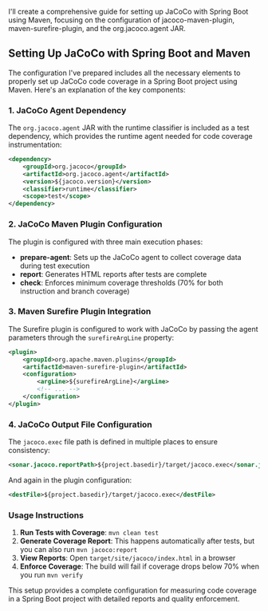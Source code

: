 I'll create a comprehensive guide for setting up JaCoCo with Spring Boot using Maven, focusing on the configuration of jacoco-maven-plugin, maven-surefire-plugin, and the org.jacoco.agent JAR.

## Setting Up JaCoCo with Spring Boot and Maven

The configuration I've prepared includes all the necessary elements to properly set up JaCoCo code coverage in a Spring Boot project using Maven. Here's an explanation of the key components:

### 1. JaCoCo Agent Dependency

The `org.jacoco.agent` JAR with the runtime classifier is included as a test dependency, which provides the runtime agent needed for code coverage instrumentation:

```xml
<dependency>
    <groupId>org.jacoco</groupId>
    <artifactId>org.jacoco.agent</artifactId>
    <version>${jacoco.version}</version>
    <classifier>runtime</classifier>
    <scope>test</scope>
</dependency>
```

### 2. JaCoCo Maven Plugin Configuration

The plugin is configured with three main execution phases:

- **prepare-agent**: Sets up the JaCoCo agent to collect coverage data during test execution
- **report**: Generates HTML reports after tests are complete
- **check**: Enforces minimum coverage thresholds (70% for both instruction and branch coverage)

### 3. Maven Surefire Plugin Integration

The Surefire plugin is configured to work with JaCoCo by passing the agent parameters through the `surefireArgLine` property:

```xml
<plugin>
    <groupId>org.apache.maven.plugins</groupId>
    <artifactId>maven-surefire-plugin</artifactId>
    <configuration>
        <argLine>${surefireArgLine}</argLine>
        <!-- ... -->
    </configuration>
</plugin>
```

### 4. JaCoCo Output File Configuration

The `jacoco.exec` file path is defined in multiple places to ensure consistency:

```xml
<sonar.jacoco.reportPath>${project.basedir}/target/jacoco.exec</sonar.jacoco.reportPath>
```

And again in the plugin configuration:

```xml
<destFile>${project.basedir}/target/jacoco.exec</destFile>
```

### Usage Instructions

1. **Run Tests with Coverage**: `mvn clean test`
2. **Generate Coverage Report**: This happens automatically after tests, but you can also run `mvn jacoco:report`
3. **View Reports**: Open `target/site/jacoco/index.html` in a browser
4. **Enforce Coverage**: The build will fail if coverage drops below 70% when you run `mvn verify`

This setup provides a complete configuration for measuring code coverage in a Spring Boot project with detailed reports and quality enforcement.
